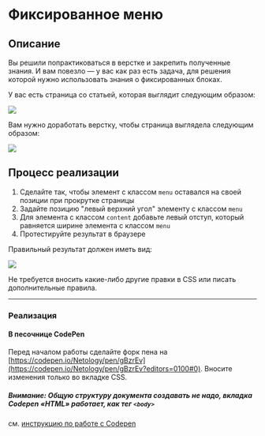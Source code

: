 # Фиксированное меню

## Описание

Вы решили попрактиковаться в верстке и закрепить полученные знания. И вам повезло &mdash; у вас как раз есть задача, для решения которой нужно использовать знания о фиксированных блоках.
   
У вас есть страница со статьей, которая выглядит следующим образом:

![](https://netology-code.github.io/html-2-homeworks/sources/4-2/fixed-menu-before.jpg)

Вам нужно доработать верстку, чтобы страница выглядела следующим образом:

![](https://netology-code.github.io/html-2-homeworks/sources/4-2/fixed-menu-after.gif)

## Процесс реализации

1. Сделайте так, чтобы элемент с классом `menu` оставался на своей позиции при прокрутке страницы
2. Задайте позицию "левый верхний угол" элементу с классом `menu`
3. Для элемента с классом `content` добавьте левый отступ, который равняется ширине элемента с классом `menu` 
4. Протестируйте результат в браузере
 
 Правильный результат должен иметь вид:
 
 ![](https://netology-code.github.io/html-2-homeworks/sources/4-2/fixed-menu-after.gif)


Не требуется вносить какие-либо другие правки в CSS или писать дополнительные правила.

---

### Реализация

#### В песочнице CodePen

Перед началом работы сделайте форк пена на [https://codepen.io/Netology/pen/gBzrEv](https://codepen.io/Netology/pen/gBzrEv?editors=0100#0). Вносите изменения только во вкладке CSS.

##### Внимание: Общую структуру документа создавать не надо, вкладка Codepen «HTML» работает, как тег `<body>`
см. [инструкцию по работе с Codepen](https://netology-university.bitbucket.io/guides/wm/codepen-guide/)
